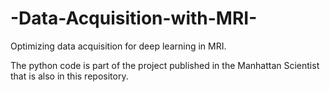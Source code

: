 # -Data-Acquisition-with-MRI-
Optimizing data acquisition for deep learning in MRI. 

The python code is part of the project published in the Manhattan Scientist that is also in this repository.
